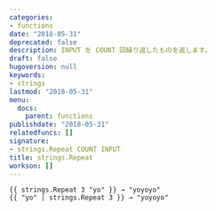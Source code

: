 ```yaml
---
categories:
- functions
date: "2018-05-31"
deprecated: false
description: INPUT を COUNT 回繰り返したものを返します。
draft: false
hugoversion: null
keywords:
- strings
lastmod: "2018-05-31"
menu:
  docs:
    parent: functions
publishdate: "2018-05-31"
relatedfuncs: []
signature:
- strings.Repeat COUNT INPUT
title: strings.Repeat
workson: []
---
```


```go-html-template
{{ strings.Repeat 3 "yo" }} → "yoyoyo"
{{ "yo" | strings.Repeat 3 }} → "yoyoyo"
```
